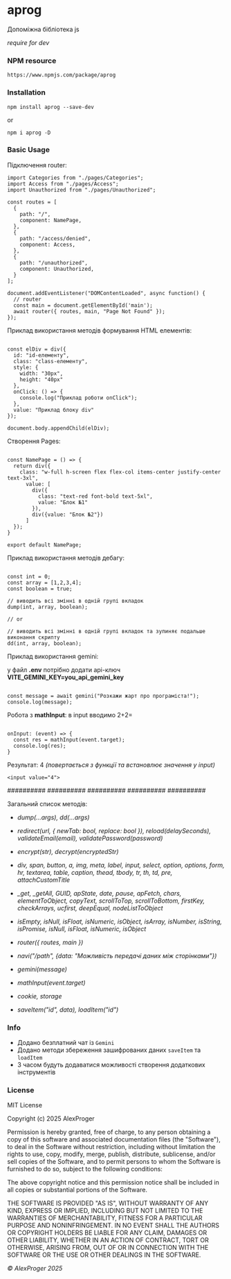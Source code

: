 # aprog

 Допоміжна бібліотека js

*require for dev*

### NPM resource

```shell
https://www.npmjs.com/package/aprog
```

### Installation

```shell
npm install aprog --save-dev
```

or 

```shell
npm i aprog -D 
```

### Basic Usage

Підключення router:

```shell
import Categories from "./pages/Categories";
import Access from "./pages/Access";
import Unauthorized from "./pages/Unauthorized";

const routes = [
  {
    path: "/",
    component: NamePage,
  },
  {
    path: "/access/denied",
    component: Access,
  },
  {
    path: "/unauthorized",
    component: Unauthorized,
  }
];

document.addEventListener("DOMContentLoaded", async function() {
  // router
  const main = document.getElementById('main');
  await router({ routes, main, "Page Not Found" });
});

```

Приклад використання методів формування HTML елементів:

```shell

const elDiv = div({
  id: "id-елементу",
  class: "class-елементу",
  style: {
    width: "30px",
    height: "40px"
  },
  onClick: () => {
    console.log("Приклад роботи onClick");
  },
  value: "Приклад блоку div"
});

document.body.appendChild(elDiv);

```

Створення Pages:

```shell

const NamePage = () => {
  return div({
    class: "w-full h-screen flex flex-col items-center justify-center text-3xl",
      value: [
        div({
          class: "text-red font-bold text-5xl",
          value: "Блок №1"
        }),
        div({value: "Блок №2"})
      ]
  });
}

export default NamePage;

```

Приклад використання методів дебагу:

```shell

const int = 0;
const array = [1,2,3,4];
const boolean = true;

// виводить всі змінні в одній групі вкладок
dump(int, array, boolean);

// or 

// виводить всі змінні в одній групі вкладок та зупиняє подальше виконання скрипту
dd(int, array, boolean);

```

Приклад використання gemini:

у файл __.env__ потрібно додати api-ключ __VITE_GEMINI_KEY=you_api_gemini_key__
```shell

const message = await gemini("Розкажи жарт про програміста!");
console.log(message);

```

Робота з __mathInput__: в input вводимо 2+2=

```shell

onInput: (event) => {
  const res = mathInput(event.target);
  console.log(res);
}

```
Результат: 4 *(повертається з функції та встановлює значення у input)*
```shell
<input value="4">
```

########## ########## ########## ########## ##########

Загальний список методів:

- *dump(...args), dd(...args)*
- *redirect(url, { newTab: bool, replace: bool }), reload(delaySeconds), validateEmail(email), validatePassword(password)*
- *encrypt(str), decrypt(encryptedStr)*

- *div, span, button, a, img, meta, label, input, select, option, options, form, hr, textarea, table, caption, thead, tbody, tr, th, td, pre, attachCustomTitle* 
- *_get, _getAll, GUID, apState, date, pause, apFetch, chars, elementToObject, copyText, scrollToTop, scrollToBottom, firstKey, checkArrays, ucfirst, deepEqual, nodeListToObject*
- *isEmpty, isNull, isFloat, isNumeric, isObject, isArray, isNumber, isString, isPromise, isNull, isFloat, isNumeric, isObject*

- *router({ routes, main })*

- *navi("/path", {data: "Можливість передачі даних між сторінками"})*

- *gemini(message)*

- *mathInput(event.target)*

- *cookie, storage*

- *saveItem("id", data), loadItem("id")*

### Info

- Додано безплатний чат із `Gemini`
- Додано методи збереження зашифрованих даних `saveItem` та `loadItem`
- З часом будуть додаватися можливості створення додаткових інструментів


### License
MIT License

Copyright (c) 2025 AlexProger

Permission is hereby granted, free of charge, to any person obtaining a copy
of this software and associated documentation files (the "Software"), to deal
in the Software without restriction, including without limitation the rights
to use, copy, modify, merge, publish, distribute, sublicense, and/or sell
copies of the Software, and to permit persons to whom the Software is
furnished to do so, subject to the following conditions:

The above copyright notice and this permission notice shall be included in all
copies or substantial portions of the Software.

THE SOFTWARE IS PROVIDED "AS IS", WITHOUT WARRANTY OF ANY KIND, EXPRESS OR
IMPLIED, INCLUDING BUT NOT LIMITED TO THE WARRANTIES OF MERCHANTABILITY,
FITNESS FOR A PARTICULAR PURPOSE AND NONINFRINGEMENT. IN NO EVENT SHALL THE
AUTHORS OR COPYRIGHT HOLDERS BE LIABLE FOR ANY CLAIM, DAMAGES OR OTHER
LIABILITY, WHETHER IN AN ACTION OF CONTRACT, TORT OR OTHERWISE, ARISING FROM,
OUT OF OR IN CONNECTION WITH THE SOFTWARE OR THE USE OR OTHER DEALINGS IN THE
SOFTWARE.

*&copy; AlexProger 2025*